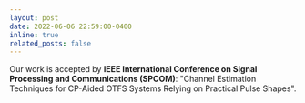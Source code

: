 ```yaml
---
layout: post
date: 2022-06-06 22:59:00-0400
inline: true
related_posts: false
---
```

Our work is accepted by **IEEE International Conference on Signal Processing and Communications (SPCOM)**: "Channel Estimation Techniques for CP-Aided OTFS Systems Relying on Practical Pulse Shapes".
